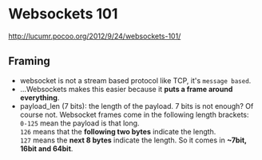 # Websockets 101
http://lucumr.pocoo.org/2012/9/24/websockets-101/

## Framing
- websocket is not a stream based protocol like TCP, it's `message based`.
- ...Websockets makes this easier because it **puts a frame around everything**.
- payload_len (7 bits): the length of the payload. 7 bits is not enough? Of course not. Websocket frames come in the following length brackets:<br/>
`0-125` mean the payload is that long. <br/>
`126` means that the **following two bytes** indicate the length.<br/>
`127` means the **next 8 bytes** indicate the length. So it comes in **~7bit, 16bit and 64bit**. 

